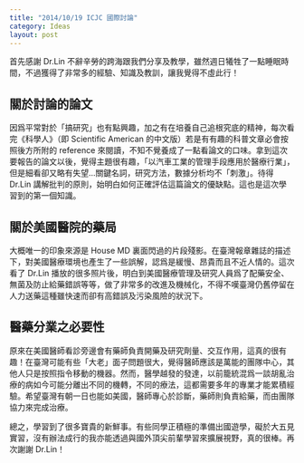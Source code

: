 ```yaml
---
title: "2014/10/19 ICJC 國際討論"
category: Ideas
layout: post
---
```


首先感謝 Dr.Lin 不辭辛勞的跨海跟我們分享及教學，雖然週日犧牲了一點睡眠時間，不過獲得了非常多的經驗、知識及教訓，讓我覺得不虛此行！

## 關於討論的論文

因爲平常對於「搞研究」也有點興趣，加之有在培養自己追根究底的精神，每次看完《科學人》（即 Scientific American 的中文版）若是有有趣的科普文章必會按照後方所附的 reference 來閱讀，不知不覺養成了一點看論文的口味。拿到這次要報告的論文以後，覺得主題很有趣，「以汽車工業的管理手段應用於醫療行業」，但是細看卻又略有失望...關鍵名詞，研究方法，數據分析均不「刺激」。待得 Dr.Lin 講解批判的原則，始明白如何正確評估這篇論文的優缺點。這也是這次學習到的第一個知識。

## 關於美國醫院的藥局

大概唯一的印象來源是 House MD 裏面閃過的片段殘影。在臺灣報章雜誌的描述下，對美國醫療環境也產生了一些誤解，認爲是緩慢、昂貴而且不近人情的。這次看了 Dr.Lin 播放的很多照片後，明白到美國醫療管理及研究人員爲了配藥安全、無菌及防止給藥錯誤等等，做了非常多的改進及機械化，不得不嘆臺灣仍舊停留在人力送藥這種雖快速而卻有高錯誤及污染風險的狀況下。

## 醫藥分業之必要性

原來在美國醫師看診旁邊會有藥師負責開藥及研究劑量、交互作用，這真的很有趣！在臺灣可能有些「大老」面子問題很大，覺得醫師應該是萬能的團隊中心，其他人只是按照指令移動的機器。然而，醫學越發的發達，以前籠統混爲一談胡亂治療的病如今可能分離出不同的機轉，不同的療法，這都需要多年的專業才能累積經驗。希望臺灣有朝一日也能如美國，醫師專心於診斷，藥師則負責給藥，而由團隊協力來完成治療。

總之，學習到了很多寶貴的新鮮事。有些同學正積極的準備出國遊學，礙於大五見實習，沒有辦法成行的我亦能透過與國外頂尖前輩學習來擴展視野，真的很棒。再次謝謝 Dr.Lin！
